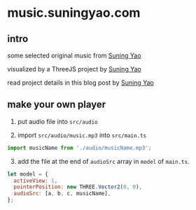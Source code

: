 # music.suningyao.com

## intro

some selected original music from [Suning Yao](https://suningyao.com/)

visualized by a ThreeJS project by [Suning Yao](https://suningyao.com/)

read project details in this blog post by [Suning Yao](https://suningyao.com/)

## make your own player

1. put audio file into `src/audio`

2. import `src/audio/music.mp3` into `src/main.ts`

```js
import musicName from './audio/musicName.mp3';
```

3. add the file at the end of `audioSrc` array in `model` of `main.ts`.

```js
let model = {
  activeView: 1,
  pointerPosition: new THREE.Vector2(0, 0),
  audioSrc: [a, b, c, musicName],
};
```
